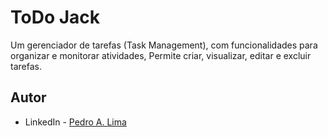 # ToDo Jack

Um gerenciador de tarefas (Task Management), com funcionalidades para organizar e monitorar atividades, Permite criar, visualizar, editar e excluir tarefas.

<!-- A aplicação foi desenvolvida utilizando tecnologias como Node, Nest, SQLite, Prisma e Swagger.

## Índice

- [Screenshots](#screenshots)
- [Objetivos](#objetivos)
- [Minha caminhada](#minha-caminhada)
  - [Propriedades e Tecnologias](#propriedades-e-tecnologias)
  - [Meu aprendizado](#meu-aprendizado)
- [Rodando o projeto](#rodando-o-projeto)
- [Autor](#autor)

</br>

## Screenshots

![#](./public/desktop.png)

</br>

## Objetivos

Esta API tem como objetivo fornecer funcionalidades essenciais para a gestão de usuários, autenticação e manipulação de tarefas. Ela está organizada em tres categorias principais:

- User: Gerenciamento de usuários e recuperação de dados pessoais.
- Auth: Realização de login e autenticação segura.
- Todo: Criação, consulta, atualização e exclusão de tarefas.

> Utilizando o padrão OpenAPI (Swagger), para facilitar a documentação de todo o processo.

</br>

## Minha caminhada

- [x] Criação inicial do projeto de desenvolvimento da API
    - Criar o projeto com Nest CLI seguindo a estrutura MVC.
    - Criar o schema no banco de dados utilizando Prisma e SQLite.
- [x] Cadastro na plataforma
    - Criar a tabela de usuário no banco de dados.
    - Criar um endpoint POST para a criação do usuário.
    - Implementar a regra de negócio para salvar o usuário.
    - Registrar o usuário na base de dados.
- [x] Login na aplicação
    - Criar um endpoint GET para recuperar o usuário por e-mail e senha.
    - Implementar a regra de negócio para realizar o login.
    - Criar um endpoint POST para receber o e-mail e a senha.
- [x] Gerar JWT access token
    - Gerar um token de acesso JWT.
    - Retornar token ao realizar o login.
    - Criar um endpoint GET para recuperar o usuário logado.
- [x] Registrar uma tarefa
    - Criar uma migration no banco de dados para a tabela de tarefas
    - Implementar a regra de negócio para criação de tarefas.
- [x] Deletar tarefas
    - Implementar a regra de negócio para deletar tarefas por ID.
- [x] Atualizar tarefas
    - Implementar a regra de negócio para atualizar tarefas por ID.

</br>

## Propriedades e Tecnologias

- Node
- Nest
- SQLite
- Prisma
- Swagger

</br>

## Meu aprendizado

O processo de desenvolvimento da aplicação, esteve mais focado na implementação da autenticação.

A autenticação foi uma das partes mais complexas do projeto, envolvendo o uso do JSON Web Token (JWT) para gerenciar o fluxo de login, geração e validação de tokens, além do controle de sessões.

```tsx
import { MiddlewareConsumer, Module, NestModule } from '@nestjs/common';
import { JwtModule } from '@nestjs/jwt';
import { PassportModule } from '@nestjs/passport';
import { UserModule } from '../user/user.module';
import { AuthController } from './auth.controller';
import { AuthService } from './auth.service';
import { LoginValidationMiddleware } from './middlewares/login-validation.middleware';
import { JwtStrategy } from './strategies/jwt.strategy';
import { LocalStrategy } from './strategies/local.strategy';

@Module({
  imports: [
    UserModule,
    PassportModule,
    JwtModule.register({
      secret: process.env.JWT_SECRET,
      signOptions: { expiresIn: '30d' },
    }),
  ],
  controllers: [AuthController],
  providers: [AuthService, LocalStrategy, JwtStrategy],
})
export class AuthModule implements NestModule {
  configure(consumer: MiddlewareConsumer) {
    consumer.apply(LoginValidationMiddleware).forRoutes('login');
  }
}
```

Aqui podemos destacar os responsáveis pelo processo de autenticação os "imports", "controllers" e "providers" no Auth.module:
* Imports
    - UserModule: Onde contém a lógica para acessar e gerenciar os dados do usuário.
    - PassportModule: Integra o framework de autenticação Passport.js, que simplifica a autenticação em aplicações Node.js.
    - JwtModule: Configura o uso de JWT (JSON Web Token), permitindo que tokens sejam gerados e verificados. O JwtModule.register define o segredo (secret) para assinar os tokens e a validade padrão do token (expiresIn: '30d'), que é de 30 dias (exemplo apenas para teste).

* Controllers
    - AuthController: Define a rota de login

* Providers
    - AuthService: Contém a lógica central de autenticação, como verificar credenciais e gerar tokens JWT.
    - LocalStrategy: Lida com autenticação por email e senha do usuário.
    - JwtStrategy: Verifica se o token JWT enviado pelo cliente é válido e autoriza o acesso às rotas protegidas.

Também foi essencial garantir a segurança dos dados sensíveis, utilizando algoritmos de criptografia e técnicas de hashing para armazenar senhas de forma segura.

Veja mais detalhes da implementação neste artigo [aqui](https://fabricadesinapse.gitbook.io/sinapse-book/nestjs/autenticacao-sistema-de-login-com-token-jwt)
</br>


## Rodando o projeto

![#](./public/desktop.gif)

### Pré-requisitos:
Certifique-se de que o Docker está instalado em sua máquina antes de prosseguir.

### 1 - Baixando as imagens:
O projeto utiliza duas imagens: uma para o backend e outra para o frontend. Para começar, abra qualquer terminal (cmd ou PowerShell) e execute os seguintes comandos, um de cada vez:

```bash
docker pull pedroalima/todo-jack-back:latest-v2
```
```bash
docker pull pedroalima/todo-jack-front:latest-v2
```
Nota: Aguarde o download de cada imagem antes de prosseguir.

### 2 - Executando as imagens:
Ainda no terminal, siga as instruções abaixo para rodar o backend e o frontend.

Para iniciar o backend na porta 3000, execute:

```bash
docker run -d -p 3000:3000 pedroalima/todo-jack-back:latest-v2
```
Para iniciar o frontend na porta 5000, execute:
```bash
docker run -d -p 5000:5000 pedroalima/todo-jack-front:latest-v2
```

### 3 - Testando o projeto:
Com tudo configurado, abra o navegador de sua preferência e acesse o endereço:

```bash
http://localhost:5000
```
Agora você pode explorar e testar o projeto à vontade!

Se desejar verificar a API acesse o endereço:
```bash
http://localhost:3000/api
``` 
-->

## Autor

- LinkedIn - [Pedro A. Lima](https://www.linkedin.com/in/pedroalima6/)